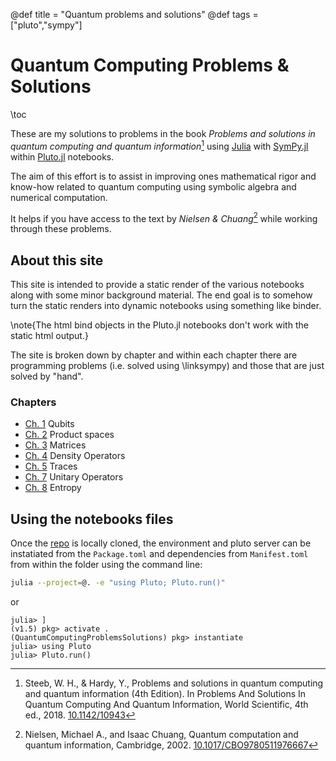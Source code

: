 @def title = "Quantum problems and solutions"
@def tags = ["pluto","sympy"]

# Quantum Computing Problems & Solutions
\toc

These are my solutions to problems in the book *Problems and solutions in quantum computing and quantum information*[^1] using [Julia](https://julialang.org) with [SymPy.jl](https://github.com/JuliaPy/SymPy.jl) within [Pluto.jl](https://github.com/fonsp/Pluto.jl) notebooks.

The aim of this effort is to assist in improving  ones mathematical rigor and know-how related to quantum computing using symbolic algebra and numerical computation. 

It helps if you have access to the text by *Nielsen & Chuang*[^2] while working through these problems.

## About this site

This site is intended to provide a static render of the various notebooks along with some minor background material. The end goal is to somehow turn the static renders into dynamic notebooks using something like binder.

 \note{The html bind objects in the Pluto.jl notebooks don't work with the static html output.}

 The site is broken down by chapter and within each chapter there are programming problems (i.e. solved using \linksympy) and those that are just solved by "hand".

 ### Chapters
- [Ch. 1](/ch1/) Qubits
- [Ch. 2](/ch2/) Product spaces
- [Ch. 3](/ch3/) Matrices
- [Ch. 4](/ch4/) Density Operators
- [Ch. 5](/ch5/) Traces
- [Ch. 7](/ch7/) Unitary Operators
- [Ch. 8](/ch8/) Entropy


## Using the notebooks files 

Once the [repo](https://github.com/stefanbringuier/QuantumComputingProblemsSolutions) is locally cloned, the environment and pluto server can be instatiated from the `Package.toml` and dependencies from `Manifest.toml` from within the folder using the command line:

```bash
julia --project=@. -e "using Pluto; Pluto.run()"
```

or

```julia-repl
julia> ]
(v1.5) pkg> activate .
(QuantumComputingProblemsSolutions) pkg> instantiate
julia> using Pluto
julia> Pluto.run()
```


[^1]: Steeb, W. H., & Hardy, Y., Problems and solutions in quantum computing and quantum information (4th Edition). In Problems And Solutions In Quantum Computing And Quantum Information, World Scientific, 4th ed., 2018. [10.1142/10943](https://doi.org/10.1142/10943)

[^2]: Nielsen, Michael A., and Isaac Chuang, Quantum computation and quantum information, Cambridge, 2002. [10.1017/CBO9780511976667](https://doi.org/10.1017/CBO9780511976667)